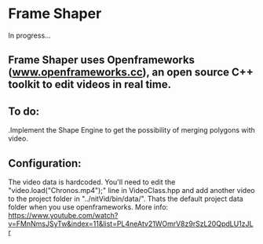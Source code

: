 # Frame Shaper

In progress...

## Frame Shaper uses Openframeworks (www.openframeworks.cc), an open source C++ toolkit to edit videos in real time. 

## To do:
.Implement the Shape Engine to get the possibility of merging polygons with video.

## Configuration:
The video data is hardcoded. You'll need to edit the "video.load("Chronos.mp4");" line in VideoClass.hpp and add another video to the project folder in "../nitVid/bin/data/". Thats the default project data folder when you use openframeworks.
More info: https://www.youtube.com/watch?v=FMnNmsJSyTw&index=11&list=PL4neAtv21WOmrV8z9rSzL20QpdLU1zJLr

